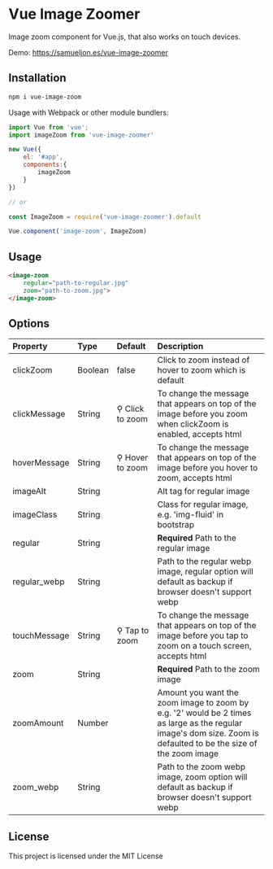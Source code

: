 # Vue Image Zoomer

Image zoom component for Vue.js, that also works on touch devices.

Demo: https://samueljon.es/vue-image-zoomer

## Installation

```sh
npm i vue-image-zoom
```

Usage with Webpack or other module bundlers:

```js
import Vue from 'vue';
import imageZoom from 'vue-image-zoomer'

new Vue({
    el: '#app',
    components:{
    	imageZoom
    }
})

// or

const ImageZoom = require('vue-image-zoomer').default

Vue.component('image-zoom', ImageZoom)
```

## Usage

```html
<image-zoom 
	regular="path-to-regular.jpg" 
	zoom="path-to-zoom.jpg">				
</image-zoom>
```

## Options

| Property                    | Type    | Default | Description|
|:----------------------------|:--------|:--------|:--------------------------------------------------------------------------------------------------------------------------------------------------------------------------------------------------------------------------------------------------------------------------------------|
| clickZoom            | Boolean | false   | Click to zoom instead of hover to zoom which is default|
| clickMessage            | String | <span class="vue-hover-zoom-icon">&#9906;</span> Click to zoom   | To change the message that appears on top of the image before you zoom when clickZoom is enabled, accepts html|
| hoverMessage            | String | <span class="vue-hover-zoom-icon">&#9906;</span> Hover to zoom   | To change the message that appears on top of the image before you hover to zoom, accepts html|
| imageAlt            | String |    | Alt tag for regular image|
| imageClass            | String |    | Class for regular image, e.g. 'img-fluid' in bootstrap|
| regular            | String |    | **Required** Path to the regular image|
| regular_webp            | String |    | Path to the regular webp image, regular option will default as backup if browser doesn't support webp|
| touchMessage            | String | <span class="vue-hover-zoom-icon">&#9906;</span> Tap to zoom   | To change the message that appears on top of the image before you tap to zoom on a touch screen, accepts html|
| zoom            | String |    | **Required** Path to the zoom image|
| zoomAmount            | Number |    | Amount you want the zoom image to zoom by e.g. '2' would be 2 times as large as the regular image's dom size. Zoom is defaulted to be the size of the zoom image|
| zoom_webp            | String |    | Path to the zoom webp image, zoom option will default as backup if browser doesn't support webp|

## License

This project is licensed under the MIT License                                                                                                                             